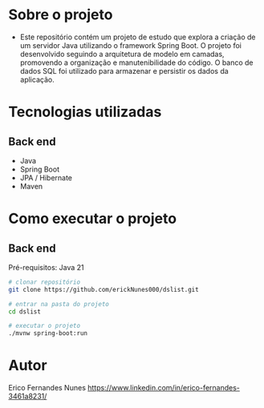 
# Sobre o projeto
- Este repositório contém um projeto de estudo que explora a criação de um servidor Java utilizando o framework Spring Boot. O projeto foi desenvolvido seguindo a arquitetura de modelo em camadas, promovendo a organização e manutenibilidade do código. O banco de dados SQL foi utilizado para armazenar e persistir os dados da aplicação.

# Tecnologias utilizadas
## Back end
- Java
- Spring Boot
- JPA / Hibernate
- Maven


# Como executar o projeto

## Back end
Pré-requisitos: Java 21

```bash
# clonar repositório
git clone https://github.com/erickNunes000/dslist.git

# entrar na pasta do projeto 
cd dslist

# executar o projeto
./mvnw spring-boot:run
```

# Autor

Erico Fernandes Nunes
https://www.linkedin.com/in/erico-fernandes-3461a8231/

